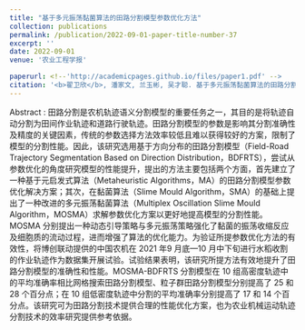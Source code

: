```yaml
---
title: "基于多元振荡黏菌算法的田路分割模型参数优化方法"
collection: publications
permalink: /publication/2022-09-01-paper-title-number-37
excerpt: ''
date: 2022-09-01
venue: '农业工程学报'

paperurl: <!--'http://academicpages.github.io/files/paper1.pdf' -->
citation: '<b>翟卫欣</b>, 潘家文, 兰玉彬, 吴才聪. 基于多元振荡黏菌算法的田路分割模型参数优化方法[J]. <i>农业工程学报</i>，2022，38(18)：176-183. '
---
```




<!--This paper is about the number 1. The number 2 is left for future work.-->
Abstract : 田路分割是农机轨迹语义分割模型的重要任务之一，其目的是将轨迹自动分割为田间作业轨迹和道路行驶轨迹。田路分割模型的参数是影响其分割准确性及精度的关键因素，传统的参数选择方法效率较低且难以获得较好的方案，限制了模型的分割性能。因此，该研究选用基于方向分布的田路分割模型（Field-Road Trajectory Segmentation Based on Direction Distribution，BDFRTS），尝试从参数优化的角度研究模型的性能提升，提出的方法主要包括两个方面，首先建立了一种基于元启发式算法（Metaheuristic Algorithms，MA）的田路分割模型参数优化解决方案；其次，在黏菌算法（Slime Mould Algorithm，SMA）的基础上提出了一种改进的多元振荡黏菌算法（Multiplex Oscillation Slime Mould Algorithm，MOSMA）求解参数优化方案以更好地提高模型的分割性能。MOSMA 分别提出一种动态引导策略与多元振荡策略强化了黏菌的振荡收缩反应及细胞质的流动过程，进而增强了算法的优化能力。为验证所提参数优化方法的有效性，将博创联动提供的中国农机在 2021 年9 月底—10 月中下旬进行水稻收割的作业轨迹作为数据集开展试验。试验结果表明，该研究所提方法有效地提升了田路分割模型的准确性和性能。MOSMA-BDFRTS 分割模型在 10 组高密度轨迹中的平均准确率相比网格搜索田路分割模型、粒子群田路分割模型分别提高了 25 和 28 个百分点；在 10 组低密度轨迹中分割的平均准确率分别提高了 17 和 14 个百分点。该研究可为田路分割技术提供合理的性能优化方案，也为农业机械运动轨迹分割技术的效率研究提供参考依据。
<!--[Download paper here](http://academicpages.github.io/files/paper1.pdf)-->

<!--Recommended citation: Zhai W, Cheng C. Vagueness in spatial data: A grid-coding approach[C]. proceedings of the 2014 IEEE Geoscience and Remote Sensing Symposium, 2014. IEEE.-->
